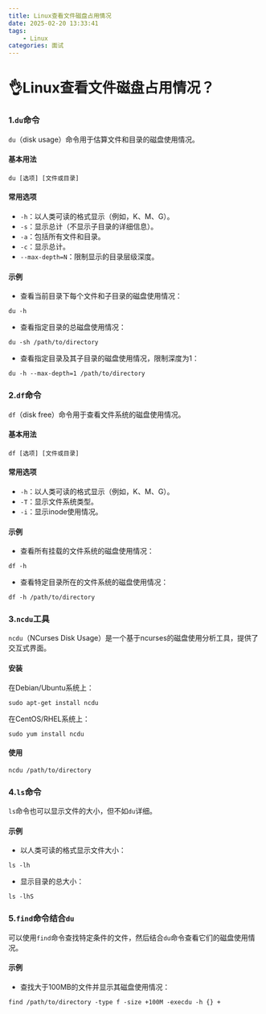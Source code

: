 ```yaml
---
title: Linux查看文件磁盘占用情况
date: 2025-02-20 13:33:41
tags:
	- Linux
categories: 面试
---
```

# 👌Linux查看文件磁盘占用情况？

### 1.`du`命令
`du`（disk usage）命令用于估算文件和目录的磁盘使用情况。

#### 基本用法
```plain
du [选项] [文件或目录]
```

#### 常用选项
+ `-h`：以人类可读的格式显示（例如，K、M、G）。
+ `-s`：显示总计（不显示子目录的详细信息）。
+ `-a`：包括所有文件和目录。
+ `-c`：显示总计。
+ `--max-depth=N`：限制显示的目录层级深度。

#### 示例
+ 查看当前目录下每个文件和子目录的磁盘使用情况：

```plain
du -h
```

+ 查看指定目录的总磁盘使用情况：

```plain
du -sh /path/to/directory
```

+ 查看指定目录及其子目录的磁盘使用情况，限制深度为1：

```plain
du -h --max-depth=1 /path/to/directory
```

### 2.`df`命令
`df`（disk free）命令用于查看文件系统的磁盘使用情况。

#### 基本用法
```plain
df [选项] [文件或目录]
```

#### 常用选项
+ `-h`：以人类可读的格式显示（例如，K、M、G）。
+ `-T`：显示文件系统类型。
+ `-i`：显示inode使用情况。

#### 示例
+ 查看所有挂载的文件系统的磁盘使用情况：

```plain
df -h
```

+ 查看特定目录所在的文件系统的磁盘使用情况：

```plain
df -h /path/to/directory
```

### 3.`ncdu`工具
`ncdu`（NCurses Disk Usage）是一个基于ncurses的磁盘使用分析工具，提供了交互式界面。

#### 安装
在Debian/Ubuntu系统上：

```plain
sudo apt-get install ncdu
```

在CentOS/RHEL系统上：

```plain
sudo yum install ncdu
```

#### 使用
```plain
ncdu /path/to/directory
```

### 4.`ls`命令
`ls`命令也可以显示文件的大小，但不如`du`详细。

#### 示例
+ 以人类可读的格式显示文件大小：

```plain
ls -lh
```

+ 显示目录的总大小：

```plain
ls -lhS
```

### 5.`find`命令结合`du`
可以使用`find`命令查找特定条件的文件，然后结合`du`命令查看它们的磁盘使用情况。

#### 示例
+ 查找大于100MB的文件并显示其磁盘使用情况：

```plain
find /path/to/directory -type f -size +100M -execdu -h {} +
```